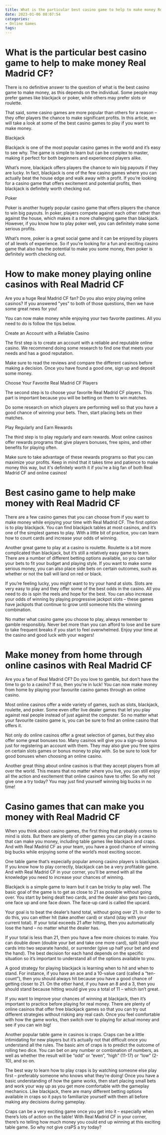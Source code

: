 ```yaml
---
title: What is the particular best casino game to help to make money Real Madrid CF
date: 2023-01-06 08:07:54
categories:
- Online Games
tags:
---
```



#  What is the particular best casino game to help to make money Real Madrid CF?

There is no definitive answer to the question of what is the best casino game to make money, as this depends on the individual. Some people may prefer games like blackjack or poker, while others may prefer slots or roulette.

That said, some casino games are more popular than others for a reason – they offer players the chance to make significant profits. In this article, we will take a look at some of the best casino games to play if you want to make money.

Blackjack

Blackjack is one of the most popular casino games in the world and it’s easy to see why. The game is simple to learn but can be complex to master, making it perfect for both beginners and experienced players alike.

What’s more, blackjack offers players the chance to win big payouts if they are lucky. In fact, blackjack is one of the few casino games where you can actually beat the house edge and walk away with a profit. If you’re looking for a casino game that offers excitement and potential profits, then blackjack is definitely worth checking out.

Poker

Poker is another hugely popular casino game that offers players the chance to win big payouts. In poker, players compete against each other rather than against the house, which makes it a more challenging game than blackjack. However, if you know how to play poker well, you can definitely make some serious profits.

What’s more, poker is a great social game and it can be enjoyed by players of all levels of experience. So if you’re looking for a fun and exciting casino game that also has the potential to make you some money, then poker is definitely worth checking out.

#  How to make money playing online casinos with Real Madrid CF

Are you a huge Real Madrid CF fan? Do you also enjoy playing online casinos? If you answered "yes" to both of those questions, then we have some great news for you!

You can now make money while enjoying your two favorite pastimes. All you need to do is follow the tips below.

Create an Account with a Reliable Casino

The first step is to create an account with a reliable and reputable online casino. We recommend doing some research to find one that meets your needs and has a good reputation.

Make sure to read the reviews and compare the different casinos before making a decision. Once you have found a good one, sign up and deposit some money.

Choose Your Favorite Real Madrid CF Players

The second step is to choose your favorite Real Madrid CF players. This part is important because you will be betting on them to win matches.

Do some research on which players are performing well so that you have a good chance of winning your bets. Then, start placing bets on their matches.

Play Regularly and Earn Rewards

The third step is to play regularly and earn rewards. Most online casinos offer rewards programs that give players bonuses, free spins, and other benefits for playing often.

Make sure to take advantage of these rewards programs so that you can maximize your profits. Keep in mind that it takes time and patience to make money this way, but it's definitely worth it if you're a big fan of both Real Madrid CF and online casinos!

#  Best casino game to help make money with Real Madrid CF

There are a few casino games that you can choose from if you want to make money while enjoying your time with Real Madrid CF. The first option is to play blackjack. You can find blackjack tables at most casinos, and it’s one of the simplest games to play. With a little bit of practice, you can learn how to count cards and increase your odds of winning.

Another great game to play at a casino is roulette. Roulette is a bit more complicated than blackjack, but it’s still a relatively easy game to learn. There are a number of different betting options available, so you can tailor your bets to fit your budget and playing style. If you want to make some serious money, you can also place side bets on certain outcomes, such as whether or not the ball will land on red or black.

If you’re feeling lucky, you might want to try your hand at slots. Slots are very easy to play and they offer some of the best odds in the casino. All you need to do is spin the reels and hope for the best. You can also increase your odds of winning by playing progressive jackpot slots – these games have jackpots that continue to grow until someone hits the winning combination.

No matter what casino game you choose to play, always remember to gamble responsibly. Never bet more than you can afford to lose and be sure to take frequent breaks if you start to feel overwhelmed. Enjoy your time at the casino and good luck with your wagers!

#  Make money from home through online casinos with Real Madrid CF

Are you a fan of Real Madrid CF? Do you love to gamble, but don't have the time to go to a casino? If so, then you're in luck! You can now make money from home by playing your favourite casino games through an online casino.

Most online casinos offer a wide variety of games, such as slots, blackjack, roulette, and poker. Some even offer live dealer games that let you play against real people instead of just against the computer. So no matter what your favourite casino game is, you can be sure to find an online casino that offers it.

Not only do online casinos offer a great selection of games, but they also offer some great bonuses too. Many casinos will give you a sign-up bonus just for registering an account with them. They may also give you free spins on certain slots games or bonus money to play with. So be sure to look for good bonuses when choosing an online casino.

Another great thing about online casinos is that they accept players from all over the world. This means that no matter where you live, you can still enjoy all the action and excitement that online casinos have to offer. So why not give one a try today? You may just find yourself winning big bucks in no time!

#  Casino games that can make you money with Real Madrid CF

When you think about casino games, the first thing that probably comes to mind is slots. But there are plenty of other games you can play in a casino that can make you money, including table games like blackjack and craps. And with Real Madrid CF as your team, you have a good chance of winning big bucks while enjoying some of the world’s most exciting soccer.

One table game that’s especially popular among casino players is blackjack. If you know how to play correctly, blackjack can be a very profitable game. And with Real Madrid CF in your corner, you’ll be armed with all the knowledge you need to increase your chances of winning.

Blackjack is a simple game to learn but it can be tricky to play well. The basic goal of the game is to get as close to 21 as possible without going over. You start by being dealt two cards, and the dealer also gets two cards, one face up and one face down. The face-up card is called the upcard.

Your goal is to beat the dealer’s hand total, without going over 21. In order to do this, you can either hit (take another card) or stand (stay with your current total). If your total exceeds 21 after hitting, then you automatically lose the hand – no matter what the dealer has.

If your total is less than 21, then you have a few more choices to make. You can double down (double your bet and take one more card), split (split your cards into two separate hands), or surrender (give up half your bet and end the hand). The best decision for each hand depends on the specific situation so it’s important to understand all of the options available to you.

A good strategy for playing blackjack is learning when to hit and when to stand. For instance, if you have an ace and a 10-value card (called a “ten-count”), then you should always hit because you have a good chance of getting closer to 21. On the other hand, if you have an 8 and a 3, then you should stand because hitting would give you a total of 11 – which isn’t great.

If you want to improve your chances of winning at blackjack, then it’s important to practice before playing for real money. There are plenty of online casinos that offer free blackjack games so that you can try out different strategies without risking any real cash. Once you feel comfortable with how the game works, then switch over to playing for actual money and see if you can win big!

Another popular table game in casinos is craps. Craps can be a little intimidating for new players but it’s actually not that difficult once you understand all the rules. The basic aim of craps is to predict the outcome of rolling two dice. You can bet on any number or combination of numbers, as well as whether the result will be “odd” or “even”, “high” (11-17) or “low” (2-10), and so on.

The best way to learn how to play craps is by watching someone else play first – preferably someone who knows what they’re doing! Once you have a basic understanding of how the game works, then start placing small bets and work your way up as you get more comfortable with the gameplay mechanics. Like blackjack, there are many different betting options available in craps so it pays to familiarize yourself with them all before making any decisions during gameplay.

Craps can be a very exciting game once you get into it – especially when there’s lots of action on the table! With Real Madrid CF in your corner, there’s no telling how much money you could end up winning at this exciting table game. So why not give craPS a try today?
